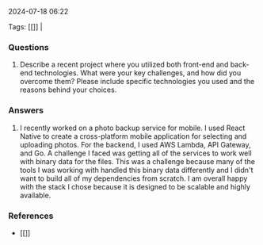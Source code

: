 
2024-07-18 06:22

Tags: [[]] | 

### Questions
1. Describe a recent project where you utilized both front-end and back-end technologies. What were your key challenges, and how did you overcome them? Please include specific technologies you used and the reasons behind your choices.

### Answers

1. I recently worked on a photo backup service for mobile. I used React Native to create a cross-platform mobile application for selecting and uploading photos. For the backend, I used AWS Lambda, API Gateway, and Go. A challenge I faced was getting all of the services to work well with binary data for the files. This was a challenge because many of the tools I was working with handled this binary data differently and I didn't want to build all of my dependencies from scratch. I am overall happy with the stack I chose because it is designed to be scalable and highly available. 


### References
- [[]]

